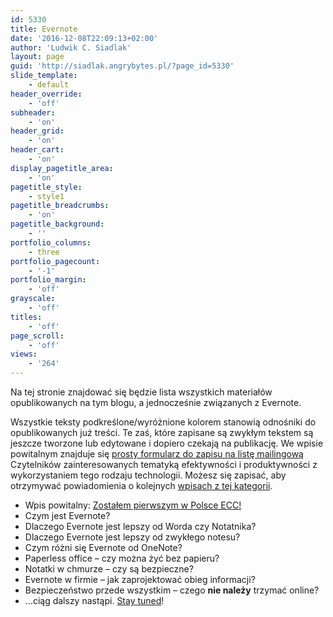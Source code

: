 ```yaml
---
id: 5330
title: Evernote
date: '2016-12-08T22:09:13+02:00'
author: 'Ludwik C. Siadlak'
layout: page
guid: 'http://siadlak.angrybytes.pl/?page_id=5330'
slide_template:
    - default
header_override:
    - 'off'
subheader:
    - 'on'
header_grid:
    - 'on'
header_cart:
    - 'on'
display_pagetitle_area:
    - 'on'
pagetitle_style:
    - style1
pagetitle_breadcrumbs:
    - 'on'
pagetitle_background:
    - ''
portfolio_columns:
    - three
portfolio_pagecount:
    - '-1'
portfolio_margin:
    - 'off'
grayscale:
    - 'off'
titles:
    - 'off'
page_scroll:
    - 'off'
views:
    - '264'
---
```


Na tej stronie znajdować się będzie lista wszystkich materiałów opublikowanych na tym blogu, a jednocześnie związanych z Evernote.

Wszystkie teksty podkreślone/wyróżnione kolorem stanowią odnośniki do opublikowanych już treści. Te zaś, które zapisane są zwykłym tekstem są jeszcze tworzone lub edytowane i dopiero czekają na publikację. We wpisie powitalnym znajduje się [prosty formularz do zapisu na listę mailingową ](http://personaldevelopment.pl/pierwszy-evernote-certified-consultant-w-polsce/)Czytelników zainteresowanych tematyką efektywności i produktywności z wykorzystaniem tego rodzaju technologii. Możesz się zapisać, aby otrzymywać powiadomienia o kolejnych [wpisach z tej kategorii](http://personaldevelopment.pl/t/evernote/).

- Wpis powitalny: [Zostałem pierwszym w Polsce ECC!](http://personaldevelopment.pl/pierwszy-evernote-certified-consultant-w-polsce/)
- Czym jest Evernote?
- Dlaczego Evernote jest lepszy od Worda czy Notatnika?
- Dlaczego Evernote jest lepszy od zwykłego notesu?
- Czym różni się Evernote od OneNote?
- Paperless office – czy można żyć bez papieru?
- Notatki w chmurze – czy są bezpieczne?
- Evernote w firmie – jak zaprojektować obieg informacji?
- Bezpieczeństwo przede wszystkim – czego **nie należy** trzymać online?
- …ciąg dalszy nastąpi. [Stay tuned](http://personaldevelopment.pl/pierwszy-evernote-certified-consultant-w-polsce/)!